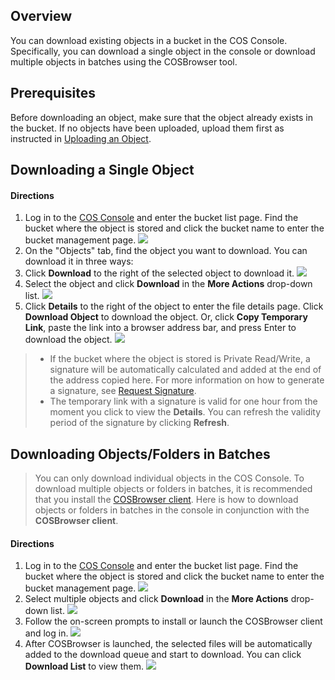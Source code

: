 ## Overview
You can download existing objects in a bucket in the COS Console. Specifically, you can download a single object in the console or download multiple objects in batches using the COSBrowser tool.

## Prerequisites
Before downloading an object, make sure that the object already exists in the bucket. If no objects have been uploaded, upload them first as instructed in [Uploading an Object](https://intl.cloud.tencent.com/document/product/436/13321).

## Downloading a Single Object
#### Directions
1. Log in to the [COS Console](https://console.cloud.tencent.com/cos5) and enter the bucket list page. Find the bucket where the object is stored and click the bucket name to enter the bucket management page.
   ![](https://main.qcloudimg.com/raw/46f3f6bcf85a1ca8f16a2f47479d0ef8.jpg)
2. On the "Objects" tab, find the object you want to download. You can download it in three ways:
 1. Click **Download** to the right of the selected object to download it.
![](https://main.qcloudimg.com/raw/45e44cdc6495cd33a477bbcf83fe6649.jpg)
 2. Select the object and click **Download** in the **More Actions** drop-down list.
![](https://main.qcloudimg.com/raw/6265db98be71116a293b929875d98365.jpg)
 3. Click **Details** to the right of the object to enter the file details page. Click **Download Object** to download the object. Or, click **Copy Temporary Link**, paste the link into a browser address bar, and press Enter to download the object.
![](https://main.qcloudimg.com/raw/88e128e95c375e971ea5995aae7a9206.jpg)

>- If the bucket where the object is stored is Private Read/Write, a signature will be automatically calculated and added at the end of the address copied here. For more information on how to generate a signature, see [Request Signature](https://intl.cloud.tencent.com/document/product/436/7778).
>- The temporary link with a signature is valid for one hour from the moment you click to view the **Details**. You can refresh the validity period of the signature by clicking **Refresh**.

## Downloading Objects/Folders in Batches
> You can only download individual objects in the COS Console. To download multiple objects or folders in batches, it is recommended that you install the [COSBrowser client](https://intl.cloud.tencent.com/document/product/436/11366). Here is how to download objects or folders in batches in the console in conjunction with the **COSBrowser client**.
#### Directions
1. Log in to the [COS Console](https://console.cloud.tencent.com/cos5) and enter the bucket list page. Find the bucket where the object is stored and click the bucket name to enter the bucket management page.
![](https://main.qcloudimg.com/raw/46f3f6bcf85a1ca8f16a2f47479d0ef8.jpg)
2. Select multiple objects and click **Download** in the **More Actions** drop-down list.
![](https://main.qcloudimg.com/raw/a947ce302b4b81495da5d1de0ea7f71e.jpg)
3. Follow the on-screen prompts to install or launch the COSBrowser client and log in.
![](https://main.qcloudimg.com/raw/8139647ac37a73deed1de5a7cc235966.png)
4. After COSBrowser is launched, the selected files will be automatically added to the download queue and start to download. You can click **Download List** to view them.
![](https://main.qcloudimg.com/raw/ab3c5cd10121b5d149bc97622bf11a0a.png)
